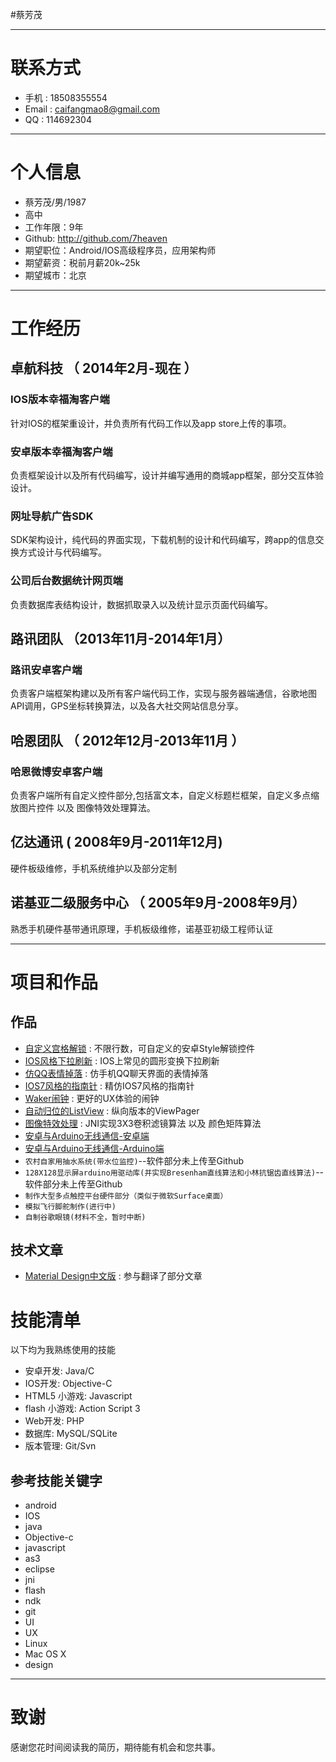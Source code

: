 

#蔡芳茂

---


# 联系方式

- 手机 : 18508355554
- Email : caifangmao8@gmail.com
- QQ : 114692304

---

# 个人信息

 - 蔡芳茂/男/1987 
 - 高中 
 - 工作年限：9年
 - Github: http://github.com/7heaven
 - 期望职位：Android/IOS高级程序员，应用架构师
 - 期望薪资：税前月薪20k~25k
 - 期望城市：北京

---

# 工作经历

## 卓航科技 （ 2014年2月-现在 ）

### IOS版本幸福淘客户端 
针对IOS的框架重设计，并负责所有代码工作以及app store上传的事项。


### 安卓版本幸福淘客户端
负责框架设计以及所有代码编写，设计并编写通用的商城app框架，部分交互体验设计。


### 网址导航广告SDK
SDK架构设计，纯代码的界面实现，下载机制的设计和代码编写，跨app的信息交换方式设计与代码编写。

### 公司后台数据统计网页端
负责数据库表结构设计，数据抓取录入以及统计显示页面代码编写。

## 路讯团队 （2013年11月-2014年1月）

### 路讯安卓客户端
负责客户端框架构建以及所有客户端代码工作，实现与服务器端通信，谷歌地图API调用，GPS坐标转换算法，以及各大社交网站信息分享。
 
## 哈恩团队 （ 2012年12月-2013年11月 ）

### 哈恩微博安卓客户端 
负责客户端所有自定义控件部分,包括富文本，自定义标题栏框架，自定义多点缩放图片控件 以及 图像特效处理算法。

## 亿达通讯 ( 2008年9月-2011年12月)
硬件板级维修，手机系统维护以及部分定制

## 诺基亚二级服务中心 （ 2005年9月-2008年9月）
熟悉手机硬件基带通讯原理，手机板级维修，诺基亚初级工程师认证

---

# 项目和作品

## 作品

 - [自定义宫格解锁](https://github.com/7heaven/GestureLock) : 不限行数，可自定义的安卓Style解锁控件
 - [IOS风格下拉刷新](https://github.com/7heaven/PullRefresh) : IOS上常见的圆形变换下拉刷新
 - [仿QQ表情掉落](https://github.com/7heaven/QQ-jump) : 仿手机QQ聊天界面的表情掉落
 - [IOS7风格的指南针](https://github.com/7heaven/Compass) : 精仿IOS7风格的指南针
 - [Waker闹钟](https://github.com/7heaven/Waker) : 更好的UX体验的闹钟
 - [自动归位的ListView](https://github.com/7heaven/StickableListView) : 纵向版本的ViewPager
 - [图像特效处理](https://github.com/7heaven/CameraEffect) : JNI实现3X3卷积滤镜算法 以及 颜色矩阵算法
 - [安卓与Arduino无线通信-安卓端](https://github.com/7heaven/TCPTest)
 - [安卓与Arduino无线通信-Arduino端](https://github.com/7heaven/TCP_Arduino)
 - ```农村自家用抽水系统(带水位监控)```--软件部分未上传至Github
 - ```128X128显示屏arduino用驱动库(并实现Bresenham直线算法和小林抗锯齿直线算法)```--软件部分未上传至Github
 - ```制作大型多点触控平台硬件部分（类似于微软Surface桌面）```
 - ```模拟飞行脚舵制作(进行中)```
 - ```自制谷歌眼镜(材料不全，暂时中断)```

## 技术文章

- [Material Design中文版](https://github.com/7heaven/material_design_zh) : 参与翻译了部分文章

# 技能清单

以下均为我熟练使用的技能

- 安卓开发: Java/C
- IOS开发: Objective-C
- HTML5 小游戏: Javascript
- flash 小游戏: Action Script 3
- Web开发: PHP
- 数据库: MySQL/SQLite
- 版本管理: Git/Svn

## 参考技能关键字

- android
- IOS
- java
- Objective-c
- javascript
- as3
- eclipse
- jni
- flash
- ndk
- git
- UI
- UX
- Linux
- Mac OS X
- design


---

# 致谢
感谢您花时间阅读我的简历，期待能有机会和您共事。
